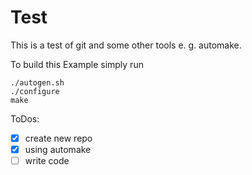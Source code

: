 # Test
This is a test of git and some other tools e. g. automake.

To build this Example simply run
```
./autogen.sh
./configure
make
```

ToDos:
- [x] create new repo
- [x] using automake
- [ ] write code
